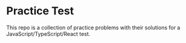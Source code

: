 # Practice Test

This repo is a collection of practice problems with their solutions for a JavaScript/TypeScript/React test.

